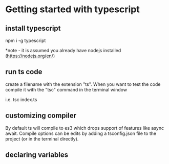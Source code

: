 # Getting started with typescript

## install typescript

npm i -g typescript

*note - it is assumed you already have nodejs installed (https://nodejs.org/en/)

## run ts code

create a filename with the extension "ts". When you want to test the code compile it with the "tsc" command in the terminal window

i.e. tsc index.ts

## customizing compiler
By default ts will compile to es3 which drops support of features like async await. Compile options can be edits by adding a tsconfig.json file to the project (or in the terminal directly).

## declaring variables